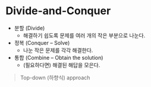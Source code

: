 # Divide-and-Conquer

- 분할 (Divide)
    - 해결하기 쉽도록 문제를 여러 개의 작은 부분으로 나눈다. 
- 정복 (Conquer – Solve)
    - 나눈 작은 문제를 각각 해결한다. 
- 통합 (Combine – Obtain the solution)
    - (필요하다면) 해결된 해답을 모은다. 
 
> Top-down (하향식) approach